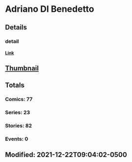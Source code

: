 # Adriano DI Benedetto 
## Details
### detail
#### [Link](http://marvel.com/comics/creators/13074/adriano_di_benedetto?utm_campaign=apiRef&utm_source=225578a89fc76f3d20fbffda5d17a88d)
## [Thumbnail](http://i.annihil.us/u/prod/marvel/i/mg/b/40/image_not_available.jpg)
## Totals
### Comics: 77
### Series: 23
### Stories: 82
### Events: 0
## Modified: 2021-12-22T09:04:02-0500